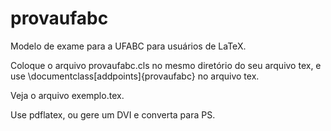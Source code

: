 provaufabc
==========

Modelo de exame para a UFABC para usuários de LaTeX.

Coloque o arquivo provaufabc.cls no mesmo diretório
do seu arquivo tex, e use 
    \documentclass[addpoints]{provaufabc}
no arquivo tex.

Veja o arquivo exemplo.tex.

Use pdflatex, ou gere um DVI e converta para PS.
